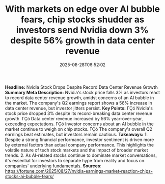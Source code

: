 ﻿---
title: "With markets on edge over AI bubble fears, chip stocks shudder as investors send Nvidia down 3% despite 56% growth in data center revenue"
date: "2025-08-28T06:52:02"
category: "Markets"
summary: ""
slug: "with markets on edge over ai bubble fears chip stocks shudde"
source_urls:
  - "https://fortune.com/2025/08/27/nvidia-earnings-market-reaction-chips-stocks-ai-bubble-fears/"
seo:
  title: "With markets on edge over AI bubble fears, chip stocks shudder as investors send Nvidia down 3% despite 56% growth in data center revenue | Hash n Hedge"
  description: ""
  keywords: ["news", "markets", "brief"]
---
**Headline:** Nvidia Stock Drops Despite Record Data Center Revenue Growth  **Summary Meta Description:** Nvidia's stock price falls 3% as investors react to record data center revenue growth, amidst concerns of an AI bubble in the market. The company's Q2 earnings report shows a 56% increase in data center revenue, but investor jitters persist.  **Key Points:**  ΓÇó Nvidia's stock price dropped 3% despite its record-breaking data center revenue growth. ΓÇó Data center revenue increased by 56% year-over-year, exceeding expectations. ΓÇó Investor concerns about an AI bubble in the market continue to weigh on chip stocks. ΓÇó The company's overall Q2 earnings beat estimates, but investors remain cautious.  **Takeaways:**  1. Despite a strong financial performance, investor sentiment is driven more by external factors than actual company performance. This highlights the volatile nature of tech stock markets and the impact of broader market trends. 2. As AI-related stocks continue to dominate market conversations, it's essential for investors to separate hype from reality and focus on companies' underlying fundamentals.  **Sources:** https://fortune.com/2025/08/27/nvidia-earnings-market-reaction-chips-stocks-ai-bubble-fears/ 
